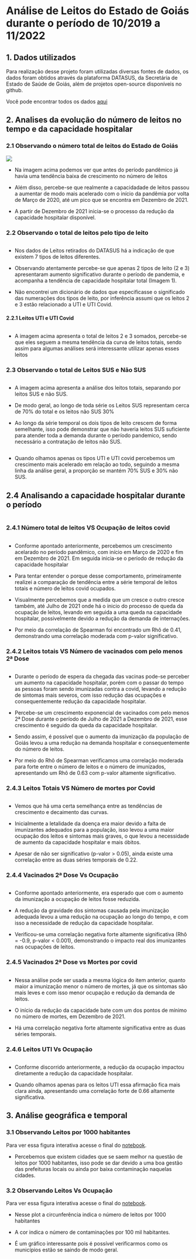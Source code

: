 # Análise de Leitos do Estado de Goiás durante o período de 10/2019 a 11/2022

## 1. Dados utilizados

Para realização desse projeto foram utilizadas diversas fontes de dados, os dados foram obtidos através da plataforma DATASUS, da Secretária de Estado de Saúde de Goiás, além de projetos open-source disponíveis no github.

Você pode encontrar todos os dados [aqui]()

## 2. Analises da evolução do número de leitos no tempo e da capacidade hospitalar

### 2.1 Observando o número total de leitos do Estado de Goiás

![](/home/gabrielblins/Documentos/Playground-DS/leitos-goias/images/img_1_leitostotais.png)

- Na imagem acima podemos ver que antes do período pandêmico já havia uma tendência baixa de crescimento no número de leitos

- Além disso, percebe-se que realmente a capacidadade de leitos passou a aumentar de modo mais acelerado com o início da pandêmia por volta de Março de 2020, até um pico que se encontra em Dezembro de 2021.

- A partir de Dezembro de 2021 inicia-se o processo da redução da capacidade hospitalar disponível.

### 2.2 Observando o total de leitos pelo tipo de leito

<img src="file:///home/gabrielblins/Documentos/Playground-DS/leitos-goias/images/img_2_leitosportipo.png" title="" alt="" data-align="center">

- Nos dados de Leitos retirados do DATASUS há a indicação de que existem 7 tipos de leitos diferentes.

- Observando atentamente percebe-se que apenas 2 tipos de leito (2 e 3) apresentaram aumento significativo durante o período de pandemia, e acompanha a tendência de capacidade hospitalar total (Imagem 1).

- Não encontrei um dicionário de dados que especificasse o significado das numerações dos tipos de leito, por inferência assumi que os leitos 2 e 3 estão relacionado a UTI e UTI Covid.

#### 2.2.1 Leitos UTI e UTI Covid

<img src="file:///home/gabrielblins/Documentos/Playground-DS/leitos-goias/images/img_3_leitosuticovid.png" title="" alt="" data-align="center">

- A imagem acima apresenta o total de leitos 2 e 3 somados, percebe-se que eles seguem a mesma tendência da curva de leitos totais, sendo assim para algumas análises será interessante utilizar apenas esses leitos

### 2.3 Observando o total de Leitos SUS e Não SUS

<img src="file:///home/gabrielblins/Documentos/Playground-DS/leitos-goias/images/img_10_leitos-sus-nsus.png" title="" alt="" data-align="center">

- A imagem acima apresenta a análise dos leitos totais, separando por leitos SUS e não SUS.

- De modo geral, ao longo de toda série os Leitos SUS representam cerca de 70% do total e os leitos não SUS 30%

- Ao longo da série temporal os dois tipos de leito crescem de forma semelhante, isso pode demonstrar que não haveria leitos SUS suficiente para atender toda a demanda durante o período pandemico, sendo necessário a contratação de leitos não SUS.

<img src="file:///home/gabrielblins/Documentos/Playground-DS/leitos-goias/images/img_10_leitosuti-sus-nsus.png" title="" alt="" data-align="center">

- Quando olhamos apenas os tipos UTI e UTI covid percebemos um crescimento mais acelerado em relação ao todo, seguindo a mesma linha da análise geral, a proporção se mantém 70% SUS e 30% não SUS.

## 2.4 Analisando a capacidade hospitalar durante o período

<img src="file:///home/gabrielblins/Documentos/Playground-DS/leitos-goias/images/img_1_leitostotais.png" title="" alt="" data-align="center">

### 2.4.1 Número total de leitos VS Ocupação de leitos covid

<img src="file:///home/gabrielblins/Documentos/Playground-DS/leitos-goias/images/img_4_leitosxocupacao.png" title="" alt="" data-align="center">

- Conforme apontado anteriormente, percebemos um crescimento acelarado no período pandêmico, com início em Março de 2020 e fim em Dezembro de 2021. Em seguida inicia-se o período de redução da capacidade hospitalar

- Para tentar entender o porque desse comportamento, primeiramente realizei a comparação de tendência entre a série temporal de leitos totais e número de leitos covid ocupados.

- Visualmente percebemos que a medida que um cresce o outro cresce também, até Julho de 2021 onde há o inicio do processo de queda da ocupação de leitos, levando em seguida a uma queda na capacidade hospitalar, possivelmente devido a redução da demanda de internações.

- Por meio da correlação de Spearman foi encontrado um Rhô de 0.41, demonstrando uma correlação moderada com p-valor significativo.

### 2.4.2 Leitos totais VS Número de vacinados com pelo menos 2ª Dose

<img src="file:///home/gabrielblins/Documentos/Playground-DS/leitos-goias/images/img_5_leitosx2dose.png" title="" alt="" data-align="center">

- Durante o período de espera da chegada das vacinas pode-se perceber um aumento na capacidade hospitalar, porém com o passar do tempo as pessoas foram sendo imunizadas contra a covid, levando a redução de sintomas mais severos, com isso redução das ocupações e consequentemente redução da capacidade hospitalar.

- Percebe-se um crescimento exponencial de vacinados com pelo menos 2ª Dose durante o período de Julho de 2021 a Dezembro de 2021, esse crescimento é seguido da queda da capacidade hospitalar.

- Sendo assim, é possível que o aumento da imunização da população de Goiás levou a uma redução na demanda hospitalar e consequentemente do número de leitos.

- Por meio do Rhô de Spearman verificamos uma correlação moderada para forte entre o número de leitos e o número de imunizados, apresentando um Rhô de 0.63 com p-valor altamente significativo.

### 2.4.3 Leitos Totais VS Número de mortes por Covid

<img src="file:///home/gabrielblins/Documentos/Playground-DS/leitos-goias/images/img_5_leitosxmortes.png" title="" alt="" data-align="center">

- Vemos que há uma certa semelhança entre as tendências de crescimento e decaimento das curvas.

- Inicialmente a letalidade da doença era maior devido a falta de imunizantes adequados para a população, isso levou a uma maior ocupação dos leitos e sintomas mais graves, o que levou a necessidade de aumento da capacidade hospitalar e mais óbitos.

- Apesar de não ser significativo (p-valor > 0.05), ainda existe uma correlação entre as duas séries temporais de 0.22.

### 2.4.4 Vacinados 2ª Dose Vs Ocupação

<img src="images/img_7_2dosexocupacao.png" title="" alt="" data-align="center">

- Conforme apontado anteriormente, era esperado que com o aumento da imunização a ocupação de leitos fosse reduzida. 

- A redução da gravidade dos sintomas causada pela imunização adequada levou a uma redução na ocupação ao longo do tempo, e com isso a necessidade de redução da capacidade hospitalar.

- Verificou-se uma correlação negativa forte altamente significativa (Rhô = -0.9, p-valor < 0.001), demonstrando o impacto real dos imunizantes nas ocupações de leitos.

### 2.4.5 Vacinados 2ª Dose vs Mortes por covid

<img src="images/img_8_2dosexmortes.png" title="" alt="" data-align="center">

- Nessa análise pode ser usada a mesma lógica do item anterior, quanto maior a imunização menor o número de mortes, já que os sintomas são mais leves e com isso menor ocupação e redução da demanda de leitos.

- O início da redução da capacidade bate com um dos pontos de mínimo no número de mortes, em Dezembro de 2021.

- Há uma correlação negativa forte altamente significativa entre as duas séries temporais.

### 2.4.6 Leitos UTI Vs Ocupação

<img src="images/img_9_leitosutixocupacao.png" title="" alt="" data-align="center">

- Conforme discorrido anteriormente, a redução da ocupação impactou diretamente a redução da capacidade hospitalar.

- Quando olhamos apenas para os leitos UTI essa afirmação fica mais clara ainda, apresentando uma correlação forte de 0.66 altamente significativa.

## 3. Análise geográfica e temporal

### 3.1 Observando Leitos por 1000 habitantes

Para ver essa figura interativa acesse o final do [notebook](leitos_goias.ipynb).

- Percebemos que existem cidades que se saem melhor na questão de leitos por 1000 habitantes, isso pode se dar devido a uma boa gestão das prefeituras locais ou ainda por baixa contaminação naquelas cidades.

### 3.2 Observando Leitos Vs Ocupação

Para ver essa figura interativa acesse o final do [notebook](leitos_goias.ipynb).

- Nesse plot a circunferência indica o número de leitos por 1000 habitantes

- A cor indica o número de contaminações por 100 mil habitantes.

- É um gráfico interessante pois é possível verificarmos como os municípios estão se saindo de modo geral.


